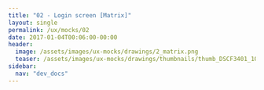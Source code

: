 ```yaml
---
title: "02 - Login screen [Matrix]"
layout: single
permalink: /ux/mocks/02
date: 2017-01-04T00:06:00-00:00
header:
  image: /assets/images/ux-mocks/drawings/2_matrix.png
  teaser: /assets/images/ux-mocks/drawings/thumbnails/thumb_DSCF3401_1024.jpg
sidebar:
  nav: "dev_docs"
---
```


